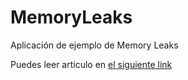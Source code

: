 # MemoryLeaks

Aplicación de ejemplo de Memory Leaks

Puedes leer articulo en [el siguiente link](http://alfredohdz.com/blog/memory-leaks-on-ios) 
